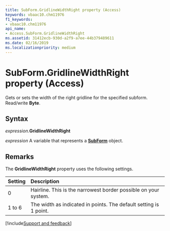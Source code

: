 ```yaml
---
title: SubForm.GridlineWidthRight property (Access)
keywords: vbaac10.chm11976
f1_keywords:
- vbaac10.chm11976
api_name:
- Access.SubForm.GridlineWidthRight
ms.assetid: 31412ecb-930d-a2f9-a7ee-44b379489611
ms.date: 02/16/2019
ms.localizationpriority: medium
---
```



# SubForm.GridlineWidthRight property (Access)

Gets or sets the width of the right gridline for the specified subform. Read/write **Byte**.


## Syntax

_expression_.**GridlineWidthRight**

_expression_ A variable that represents a **[SubForm](Access.SubForm.md)** object.


## Remarks

The **GridlineWidthRight** property uses the following settings.

|Setting|Description|
|:-----|:-----|
|0| Hairline. This is the narrowest border possible on your system.|
|1 to 6|The width as indicated in points. The default setting is 1 point.|



[!include[Support and feedback](~/includes/feedback-boilerplate.md)]